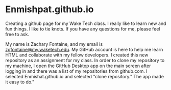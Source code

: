 # Enmishpat.github.io
Creating a github page for my Wake Tech class. 
I really like to learn new and fun things. 
I like to tie knots.
If you have any questions for me, please feel free to ask. 

My name is Zachary Fontaine, and my email is zgfontaine@my.waketech.edu.
My GitHub account is here to help me learn HTML and collaborate with my fellow developers.
I created this new repository as an assignment for my class.
In order to clone my repository to my machine, I open the GitHub Desktop app on the main screen after logging in and there was a list of my repositories from github.com. I selected Enmishat.github.io and selected "clone repository." The app made it easy to do."

